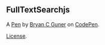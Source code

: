 FullTextSearchjs
----------------


A [Pen](https://codepen.io/bgoonz/pen/QWvMWoQ) by [Bryan C Guner](https://codepen.io/bgoonz) on [CodePen](https://codepen.io).

[License](https://codepen.io/bgoonz/pen/QWvMWoQ/license).